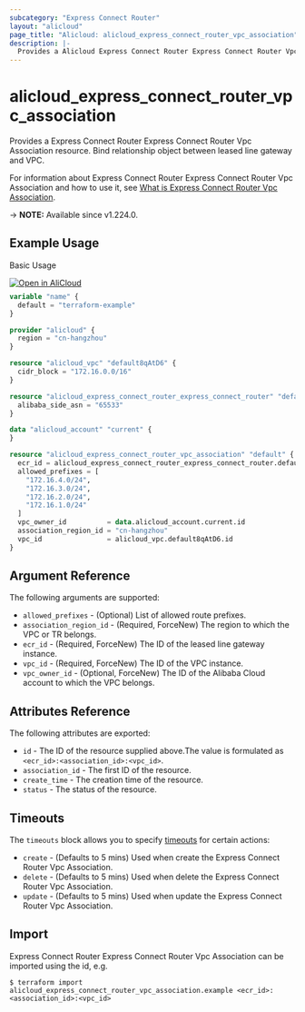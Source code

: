 ```yaml
---
subcategory: "Express Connect Router"
layout: "alicloud"
page_title: "Alicloud: alicloud_express_connect_router_vpc_association"
description: |-
  Provides a Alicloud Express Connect Router Express Connect Router Vpc Association resource.
---
```


# alicloud_express_connect_router_vpc_association

Provides a Express Connect Router Express Connect Router Vpc Association resource. Bind relationship object between leased line gateway and VPC.

For information about Express Connect Router Express Connect Router Vpc Association and how to use it, see [What is Express Connect Router Vpc Association](https://next.api.alibabacloud.com/api/ExpressConnectRouter/2023-09-01/CreateExpressConnectRouterAssociation).

-> **NOTE:** Available since v1.224.0.

## Example Usage

Basic Usage

<div style="display: block;margin-bottom: 40px;"><div class="oics-button" style="float: right;position: absolute;margin-bottom: 10px;">
  <a href="https://api.aliyun.com/terraform?resource=alicloud_express_connect_router_vpc_association&exampleId=2453c592-867e-6ad0-2a20-e59a8e4f6a8b3fb1912c&activeTab=example&spm=docs.r.express_connect_router_vpc_association.0.2453c59286&intl_lang=EN_US" target="_blank">
    <img alt="Open in AliCloud" src="https://img.alicdn.com/imgextra/i1/O1CN01hjjqXv1uYUlY56FyX_!!6000000006049-55-tps-254-36.svg" style="max-height: 44px; max-width: 100%;">
  </a>
</div></div>

```terraform
variable "name" {
  default = "terraform-example"
}

provider "alicloud" {
  region = "cn-hangzhou"
}

resource "alicloud_vpc" "default8qAtD6" {
  cidr_block = "172.16.0.0/16"
}

resource "alicloud_express_connect_router_express_connect_router" "defaultM9YxGW" {
  alibaba_side_asn = "65533"
}

data "alicloud_account" "current" {
}

resource "alicloud_express_connect_router_vpc_association" "default" {
  ecr_id = alicloud_express_connect_router_express_connect_router.defaultM9YxGW.id
  allowed_prefixes = [
    "172.16.4.0/24",
    "172.16.3.0/24",
    "172.16.2.0/24",
    "172.16.1.0/24"
  ]
  vpc_owner_id          = data.alicloud_account.current.id
  association_region_id = "cn-hangzhou"
  vpc_id                = alicloud_vpc.default8qAtD6.id
}
```

## Argument Reference

The following arguments are supported:
* `allowed_prefixes` - (Optional) List of allowed route prefixes.
* `association_region_id` - (Required, ForceNew) The region to which the VPC or TR belongs.
* `ecr_id` - (Required, ForceNew) The ID of the leased line gateway instance.
* `vpc_id` - (Required, ForceNew) The ID of the VPC instance.
* `vpc_owner_id` - (Optional, ForceNew) The ID of the Alibaba Cloud account to which the VPC belongs.

## Attributes Reference

The following attributes are exported:
* `id` - The ID of the resource supplied above.The value is formulated as `<ecr_id>:<association_id>:<vpc_id>`.
* `association_id` - The first ID of the resource.
* `create_time` - The creation time of the resource.
* `status` - The status of the resource.

## Timeouts

The `timeouts` block allows you to specify [timeouts](https://www.terraform.io/docs/configuration-0-11/resources.html#timeouts) for certain actions:
* `create` - (Defaults to 5 mins) Used when create the Express Connect Router Vpc Association.
* `delete` - (Defaults to 5 mins) Used when delete the Express Connect Router Vpc Association.
* `update` - (Defaults to 5 mins) Used when update the Express Connect Router Vpc Association.

## Import

Express Connect Router Express Connect Router Vpc Association can be imported using the id, e.g.

```shell
$ terraform import alicloud_express_connect_router_vpc_association.example <ecr_id>:<association_id>:<vpc_id>
```